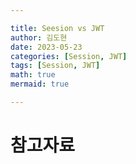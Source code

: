 ```yaml
---

title: Seesion vs JWT
author: 김도현
date: 2023-05-23
categories: [Session, JWT]
tags: [Session, JWT]
math: true
mermaid: true

---
```


# 참고자료


